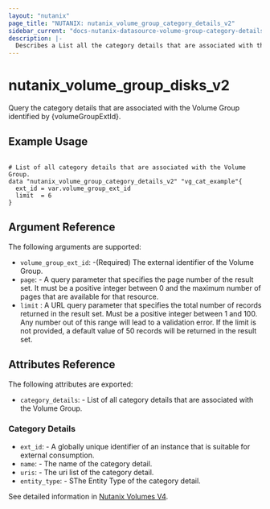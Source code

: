 ```yaml
---
layout: "nutanix"
page_title: "NUTANIX: nutanix_volume_group_category_details_v2"
sidebar_current: "docs-nutanix-datasource-volume-group-category-details-v2"
description: |-
  Describes a List all the category details that are associated with the Volume Group.
---
```


# nutanix_volume_group_disks_v2

Query the category details that are associated with the Volume Group identified by {volumeGroupExtId}.
## Example Usage

```hcl

# List of all category details that are associated with the Volume Group.
data "nutanix_volume_group_category_details_v2" "vg_cat_example"{
  ext_id = var.volume_group_ext_id
  limit  = 6
}

```

##  Argument Reference

The following arguments are supported:

* `volume_group_ext_id`: -(Required) The external identifier of the Volume Group.
* `page`: - A query parameter that specifies the page number of the result set. It must be a positive integer between 0 and the maximum number of pages that are available for that resource.
* `limit` : A URL query parameter that specifies the total number of records returned in the result set. Must be a positive integer between 1 and 100. Any number out of this range will lead to a validation error. If the limit is not provided, a default value of 50 records will be returned in the result set.


## Attributes Reference
The following attributes are exported:

* `category_details`: - List of all category details that are associated with the Volume Group.

### Category Details

* `ext_id`: - A globally unique identifier of an instance that is suitable for external consumption.
* `name`: - The name of the category detail.
* `uris`: - The uri list of the category detail.
* `entity_type`: - SThe Entity Type of the category detail.



See detailed information in [Nutanix Volumes V4](https://developers.nutanix.com/api-reference?namespace=volumes&version=v4.0.b1).
